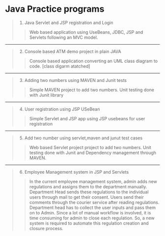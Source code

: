 # Java Practice programs #

> 1. Java Servlet and JSP registration and Login 
>>  Web based application using UseBeans, JDBC, JSP and Servlets following an MVC model.  
- - - -
> 2. Console based ATM demo project in plain JAVA
>> Console based application converting an UML class diagram to code. [class digarm atatched]
- - - -
> 3. Adding two numbers using MAVEN and Junit tests
>> Simple MAVEN project to add two numbers. Unit testing done with Junit library
- - - -
> 4. User registration using JSP USeBean
>> Simple Servlet and JSP app using JSP usebeans for user registration
- - - -
> 5. Add two number using servlet,maven and junut test cases
>> Web based Servlet project project to add two numbers. Unit testing done with Junit and Dependency management through MAVEN.
- - - -
>6. Employee Management system in JSP and Servlets
>> In the current employee management system, admin adds new regulations and assigns them to the department manually. Department Head sends these regulations to the individual users through mail to get their consent. Users send their comments through the courier service after reading regulations. Department head has to collect the user inputs and pass them on to Admin. Since a lot of manual workflow is involved, it is time consuming for admin to close each regulation. So, a new system is required to automate this regulation creation and closure process.
